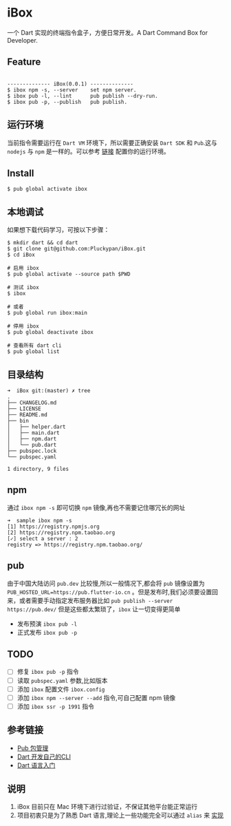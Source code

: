 # iBox
一个 Dart 实现的终端指令盒子，方便日常开发。A Dart Command Box for Developer.

## Feature
```

-------------- iBox(0.0.1) --------------
$ ibox npm -s, --server    set npm server.
$ ibox pub -l, --lint      pub publish --dry-run.
$ ibox pub -p, --publish   pub publish.

```

## 运行环境
当前指令需要运行在 `Dart VM` 环境下，所以需要正确安装 `Dart SDK` 和 `Pub`.这与 `nodejs` 与 `npm` 是一样的。可以参考 [链接](http://www.echo.engineer/FlutterCN/#/install) 配置你的运行环境。

## Install
```
$ pub global activate ibox
```

## 本地调试
如果想下载代码学习，可按以下步骤：

```
$ mkdir dart && cd dart
$ git clone git@github.com:Pluckypan/iBox.git
$ cd iBox

# 启用 ibox
$ pub global activate --source path $PWD

# 测试 ibox
$ ibox

# 或者
$ pub global run ibox:main

# 停用 ibox
$ pub global deactivate ibox

# 查看所有 dart cli
$ pub global list

```

## 目录结构
```
➜  iBox git:(master) ✗ tree
.
├── CHANGELOG.md
├── LICENSE
├── README.md
├── bin
│   ├── helper.dart
│   ├── main.dart
│   ├── npm.dart
│   └── pub.dart
├── pubspec.lock
└── pubspec.yaml

1 directory, 9 files

```

## npm

通过 `ibox npm -s` 即可切换 `npm` 镜像,再也不需要记住哪冗长的网址

```
➜  sample ibox npm -s
[1] https://registry.npmjs.org
[2] https://registry.npm.taobao.org
[✓] select a server : 2
registry => https://registry.npm.taobao.org/

```

## pub

由于中国大陆访问 `pub.dev` 比较慢,所以一般情况下,都会将 `pub` 镜像设置为 ` PUB_HOSTED_URL=https://pub.flutter-io.cn` 。但是发布时,我们必须要设置回来，或者需要手动指定发布服务器比如 `pub publish --server https://pub.dev/` 但是这些都太繁琐了，`ibox` 让一切变得更简单

- 发布预演 `ibox pub -l`
- 正式发布 `ibox pub -p`

## TODO
- [ ] 修复 `ibox pub -p` 指令 
- [ ] 读取 `pubspec.yaml` 参数,比如版本
- [ ] 添加 `ibox` 配置文件 `ibox.config`
- [ ] 添加 `ibox npm --server --add` 指令,可自己配置 npm 镜像
- [ ] 添加 `ibox ssr -p 1991` 指令

## 参考链接
- [Pub 包管理](http://www.echo.engineer/FlutterCN/#/package)
- [Dart 开发自己的CLI](http://www.echo.engineer/FlutterCN/#/executable)
- [Dart 语言入门](http://www.echo.engineer/FlutterCN/#/dart)

## 说明
1. iBox 目前只在 Mac 环境下进行过验证，不保证其他平台能正常运行
2. 项目初衷只是为了熟悉 Dart 语言,理论上一些功能完全可以通过 `alias` 来 [实现](http://www.echo.engineer/FlutterCN/#/install?id=%e7%8e%af%e5%a2%83%e5%8f%98%e9%87%8f) 